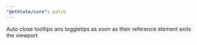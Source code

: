 ```yaml
---
"@ethlete/core": patch
---
```


Auto close tooltips ans toggletips as soon as their reference element exits the viewport
